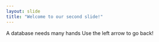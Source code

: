 ```yaml
---
layout: slide
title: "Welcome to our second slide!"
---
```

A database needs many hands
Use the left arrow to go back!
